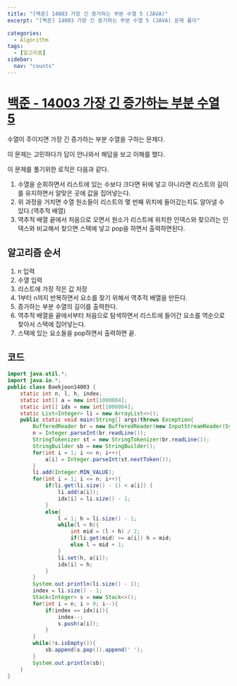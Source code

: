 ```yaml
---
title: "[백준] 14003 가장 긴 증가하는 부분 수열 5 (JAVA)"
excerpt: "[백준] 14003 가장 긴 증가하는 부분 수열 5 (JAVA) 문제 풀이"

categories:
  - Algorithm
tags:
  - [알고리즘]
sidebar:
  nav: "counts"
---
```


# [백준 - 14003 가장 긴 증가하는 부분 수열 5](https://www.acmicpc.net/problem/14003)

수열이 주이지면 가장 긴 증가하는 부분 수열을 구하는 문제다.

이 문제는 고민하다가 답이 안나와서 해답을 보고 이해를 했다.

이 문제를 풀기위한 로직은 다음과 같다.

1. 수열을 순회하면서 리스트에 있는 수보다 크다면 뒤에 넣고 아니라면 리스트의 길이를 유지하면서 알맞은 곳에 값을 집어넣는다.
2. 위 과정을 거치면 수열 원소들이 리스트의 몇 번째 위치에 들어갔는지도 알아낼 수 있다.(역추적 배열)
3. 역추적 배열 끝에서 처음으로 오면서 원소가 리스트에 위치한 인덱스와 찾으려는 인덱스와 비교해서 찾으면 스택에 넣고 pop을 하면서 출력하면된다.

## 알고리즘 순서

1. n 입력
2. 수열 입력
3. 리스트에 가장 작은 값 저장
4. 1부터 n까지 반복하면서 요소를 찾기 위해서 역추적 배열을 만든다.
5. 증가하는 부분 수열의 길이를 출력한다.
6. 역추적 배열을 끝에서부터 처음으로 탐색하면서 리스트에 들어간 요소를 역순으로 찾아서 스택에 집어넣는다.
7. 스택에 있는 요소들을 pop하면서 출력하면 끝.

## 코드

```java
import java.util.*;
import java.io.*;
public class Baekjoon14003 {
    static int n, l, h, index;
    static int[] a = new int[1000004];
    static int[] idx = new int[1000004];
    static List<Integer> li = new ArrayList<>();
    public static void main(String[] args)throws Exception{
        BufferedReader br = new BufferedReader(new InputStreamReader(System.in));
        n = Integer.parseInt(br.readLine());
        StringTokenizer st = new StringTokenizer(br.readLine());
        StringBuilder sb = new StringBuilder();
        for(int i = 1; i <= n; i++){
            a[i] = Integer.parseInt(st.nextToken());
        }
        li.add(Integer.MIN_VALUE);
        for(int i = 1; i <= n; i++){
            if(li.get(li.size() - 1) < a[i]) {
                li.add(a[i]);
                idx[i] = li.size() - 1;
            }
            else{
                l = 1; h = li.size() - 1;
                while(l < h){
                    int mid = (l + h) / 2;
                    if(li.get(mid) >= a[i]) h = mid;
                    else l = mid + 1;
                }
                li.set(h, a[i]);
                idx[i] = h;
            }
        }
        System.out.println(li.size() - 1);
        index = li.size() - 1;
        Stack<Integer> s = new Stack<>();
        for(int i = n; i > 0; i--){
            if(index == idx[i]){
                index--;
                s.push(a[i]);
            }
        }
        while(!s.isEmpty()){
            sb.append(s.pop()).append(' ');
        }
        System.out.println(sb);
    }
}
```
